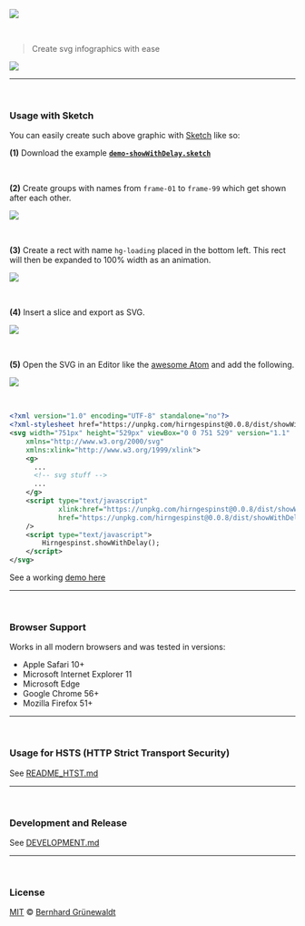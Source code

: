 [![](https://codeclou.github.io/hirngespinst/img/hirngespinst-logo.svg)](https://github.com/codeclou/hirngespinst/)


&nbsp;

> Create svg infographics with ease


[![](https://codeclou.github.io//hirngespinst/img/demo.gif)](demo-showWithDelay--withAutoHide.svg)


-----


&nbsp;


### Usage with Sketch

You can easily create such above graphic with [Sketch](https://www.sketchapp.com/) like so:

**(1)** Download the example [**`demo-showWithDelay.sketch`**](https://github.com/codeclou/hirngespinst/raw/master/demo/demo-showWithDelay.sketch)

&nbsp;

**(2)** Create groups with names from `frame-01` to `frame-99` which get shown after each other.
 
![](https://codeclou.github.io/hirngespinst/img/01-sketch.png)

&nbsp;

**(3)** Create a rect with name `hg-loading` placed in the bottom left. This rect will then be expanded to 100% width as an animation.
 
![](https://codeclou.github.io/hirngespinst/img/02-sketch.png)

&nbsp;

**(4)** Insert a slice and export as SVG.
 
![](https://codeclou.github.io/hirngespinst/img/03-sketch.png)

&nbsp;

**(5)** Open the SVG in an Editor like the [awesome Atom](https://atom.io/) and add the following.

![](https://codeclou.github.io/hirngespinst/img/04-atom.png)

&nbsp;

```xml
<?xml version="1.0" encoding="UTF-8" standalone="no"?>
<?xml-stylesheet href="https://unpkg.com/hirngespinst@0.0.8/dist/showWithDelay.min.css" type="text/css"?>
<svg width="751px" height="529px" viewBox="0 0 751 529" version="1.1" 
    xmlns="http://www.w3.org/2000/svg" 
    xmlns:xlink="http://www.w3.org/1999/xlink">
    <g>
      ...
      <!-- svg stuff -->
      ...
    </g>
    <script type="text/javascript"
            xlink:href="https://unpkg.com/hirngespinst@0.0.8/dist/showWithDelay.min.js"
            href="https://unpkg.com/hirngespinst@0.0.8/dist/showWithDelay.min.js"
    />
    <script type="text/javascript">
        Hirngespinst.showWithDelay();
    </script>
</svg>
```

See a working [demo here](https://unpkg.com/hirngespinst@0.0.8/demo/demo-showWithDelay.svg)

-----


&nbsp;


### Browser Support

Works in all modern browsers and was tested in versions:

 * Apple Safari 10+
 * Microsoft Internet Explorer 11
 * Microsoft Edge
 * Google Chrome 56+
 * Mozilla Firefox 51+


-----


&nbsp;


### Usage for HSTS (HTTP Strict Transport Security)

See [README_HTST.md](./README_HTST.md)

-----

&nbsp;

### Development and Release

See [DEVELOPMENT.md](./DEVELOPMENT.md)

-----

&nbsp;

### License

[MIT](./LICENSE.md) © [Bernhard Grünewaldt](https://github.com/clouless)
  

